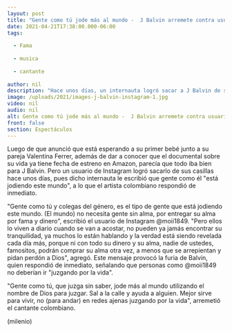 ```yaml
---
layout: post
title: "Gente como tú jode más al mundo -  J Balvin arremete contra usuario de Instagram; ésta fue la razón"
date: 2021-04-21T17:38:00.000-06:00
tags:
  
  - Fama
  
  - musica
  
  - cantante
  
author: nil
description: "Hace unos días, un internauta logró sacar a J Balvin de sus casillas; así le respondió el artista colombiano. "
image: /uploads/2021/images-j-balvin-instagram-1.jpg
video: nil
audio: nil
alt: Gente como tú jode más al mundo -  J Balvin arremete contra usuario de Instagram; ésta fue la razón
front: false
section: Espectáculos
---
```


Luego de que anunció que está esperando a su primer bebé junto a su pareja Valentina Ferrer, además de dar a conocer que el documental sobre su vida ya tiene fecha de estreno en Amazon, parecía que todo iba bien para J Balvin. Pero un usuario de Instagram logró sacarlo de sus casillas hace unos días, pues dicho internauta le escribió que gente como él "está jodiendo este mundo", a lo que el artista colombiano respondió de inmediato. 

"Gente como tú y colegas del género, es el tipo de gente que está jodiendo este mundo. (El mundo) no necesita gente sin alma, por entregar su alma por fama y dinero", escribió el usuario de Instagram @moii1849. "Pero ellos lo viven a diario cuando se van a acostar, no pueden ya jamás encontrar su tranquilidad, ya muchos lo están hablando y la verdad está siendo revelada cada día más, porque ni con todo su dinero y su alma, nadie de ustedes, famositos, podrán comprar su alma otra vez, a menos que se arrepientan y pidan perdón a Dios", agregó.  Este mensaje provocó la furia de Balvin, quien respondió de inmediato, señalando que personas como @moii1849 no deberían ir "juzgando por la vida". 

"Gente como tú, que juzga sin saber, jode más al mundo utilizando el nombre de Dios para juzgar. Sal a la calle y ayuda a alguien. Mejor sirve para vivir, no (para andar) en redes ajenas juzgando por la vida", arremetió el cantante colombiano. 

(milenio)